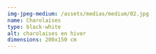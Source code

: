 ```yaml
---
img-jpeg-medium: /assets/medias/medium/02.jpg
name: Charolaises
type: black-white
alt: charolaises en hiver
dimensions: 200x150 cm
---
```

